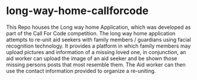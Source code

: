 # long-way-home-callforcode
This Repo houses the Long way home Application, which was developed as part of the Call For Code competition.   The long way home application attempts to re-unit aid seekers with family members / guardians using facial recognition technology. It provides a platform in which family members may upload pictures and information of a missing loved one, in conjunction, an aid worker can upload the image of an aid seeker and be shown those missing persons posts that most resemble them. The Aid worker can then use the contact information provided to organize a re-uniting.
